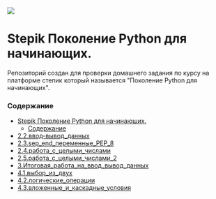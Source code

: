 <kbd>
<image src ="https://stepik.org/media/cache/images/courses/58852/cover_fD4F6NQ/105df27da9ab3a4cbcff70d80ca2b53d.png">
</kbd>

# Stepik Поколение Python для начинающих.

Репозиторий создан для проверки домашнего задания по курсу на платформе степик который называется "Поколение Python для начинающих".

### Содержание

- [Stepik Поколение Python для начинающих.](#stepik-поколение-python-для-начинающих)
    - [Содержание](#содержание)
- [2.2.ввод-вывод_данных](2.2.%D0%B2%D0%B2%D0%BE%D0%B4-%D0%B2%D1%8B%D0%B2%D0%BE%D0%B4_%D0%B4%D0%B0%D0%BD%D0%BD%D1%8B%D1%85/)
- [2.3.sep_end_переменные_PEP_8](2.3.sep_end_%D0%BF%D0%B5%D1%80%D0%B5%D0%BC%D0%B5%D0%BD%D0%BD%D1%8B%D0%B5_PEP_8/)
- [2.4.работа_с_целыми_числами](2.4.%D1%80%D0%B0%D0%B1%D0%BE%D1%82%D0%B0_%D1%81_%D1%86%D0%B5%D0%BB%D1%8B%D0%BC%D0%B8_%D1%87%D0%B8%D1%81%D0%BB%D0%B0%D0%BC%D0%B8/)
- [2.5.работа_с_целыми_числами_2](2.5.%D1%80%D0%B0%D0%B1%D0%BE%D1%82%D0%B0_%D1%81_%D1%86%D0%B5%D0%BB%D1%8B%D0%BC%D0%B8_%D1%87%D0%B8%D1%81%D0%BB%D0%B0%D0%BC%D0%B8_2/)
- [3.Итоговая_работа_на_ввод_вывод_данных](3.%D0%98%D1%82%D0%BE%D0%B3%D0%BE%D0%B2%D0%B0%D1%8F_%D1%80%D0%B0%D0%B1%D0%BE%D1%82%D0%B0_%D0%BD%D0%B0_%D0%B2%D0%B2%D0%BE%D0%B4_%D0%B2%D1%8B%D0%B2%D0%BE%D0%B4_%D0%B4%D0%B0%D0%BD%D0%BD%D1%8B%D1%85/)
- [4.1.выбор_из_двух](4.1.%D0%B2%D1%8B%D0%B1%D0%BE%D1%80_%D0%B8%D0%B7_%D0%B4%D0%B2%D1%83%D1%85/)
- [4.2.логические_операции](4.2.%D0%BB%D0%BE%D0%B3%D0%B8%D1%87%D0%B5%D1%81%D0%BA%D0%B8%D0%B5_%D0%BE%D0%BF%D0%B5%D1%80%D0%B0%D1%86%D0%B8%D0%B8/)
- [4.3.вложенные_и_каскадные_условия](4.3.%D0%B2%D0%BB%D0%BE%D0%B6%D0%B5%D0%BD%D0%BD%D1%8B%D0%B5_%D0%B8_%D0%BA%D0%B0%D1%81%D0%BA%D0%B0%D0%B4%D0%BD%D1%8B%D0%B5_%D1%83%D1%81%D0%BB%D0%BE%D0%B2%D0%B8%D1%8F/)